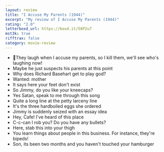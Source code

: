```yaml
---
layout: review
title: "I Accuse My Parents (1944)"
excerpt: "My review of I Accuse My Parents (1944)"
rating: "2.0"
letterboxd_url: https://boxd.it/58P2u7
mst3k: true
rifftrax: false
category: movie-review
---
```


- 🎵They laugh when I accuse my parents, so I kill them, we'll see who's laughing now!
- Maybe he just suspects his parents at this point
- Why does Richard Basehart get to play god?
- Wanted: mother
- It says here your feet don't exist
- So Jimmy, do you like your kneecaps?
- Yes Satan, speak to me through this song
- Quite a long line at the petty larceny line
- It's the three hardboiled eggs she ordered
- Jimmy is suddenly seized with an essay idea
- Hey, Cafe! I've heard of this place
- C-c-can I rob you? Do you have any bullets?
- Here, stab this into your thigh
- You learn things about people in this business. For instance, they're bipeds!
- Son, its been two months and you haven't touched your hamburger
